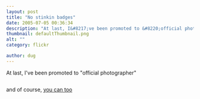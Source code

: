 ```yaml
---
layout: post
title: "No stinkin badges"
date: 2005-07-05 00:36:34
description: "At last, I&#8217;ve been promoted to &#8220;official photographer&#8221; and of course, you can too&#8230;"
thumbnail: defaultThumbnail.png
alt: ""
category: flickr

author: dug
---
```


<p>At last, I've been promoted to "official photographer"</p>

<p><img src="http://photos19.flickr.com/23621010_5f2aa039dc_m.jpg" alt="" /></p>

<p>and of course, <a href="http://flagrantdisregard.com/flickr/badge.php">you can too</a></p>
